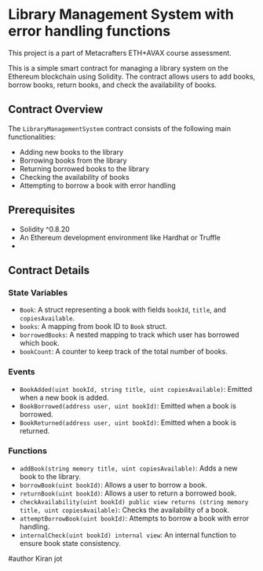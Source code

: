 # Library Management System with error handling functions

This project is a part of Metacrafters ETH+AVAX course assessment.


This is a simple smart contract for managing a library system on the Ethereum blockchain using Solidity. The contract allows users to add books, borrow books, return books, and check the availability of books.

## Contract Overview

The `LibraryManagementSystem` contract consists of the following main functionalities:
- Adding new books to the library
- Borrowing books from the library
- Returning borrowed books to the library
- Checking the availability of books
- Attempting to borrow a book with error handling

## Prerequisites

- Solidity ^0.8.20
- An Ethereum development environment like Hardhat or Truffle
- 
## Contract Details

### State Variables

- `Book`: A struct representing a book with fields `bookId`, `title`, and `copiesAvailable`.
- `books`: A mapping from book ID to `Book` struct.
- `borrowedBooks`: A nested mapping to track which user has borrowed which book.
- `bookCount`: A counter to keep track of the total number of books.

### Events

- `BookAdded(uint bookId, string title, uint copiesAvailable)`: Emitted when a new book is added.
- `BookBorrowed(address user, uint bookId)`: Emitted when a book is borrowed.
- `BookReturned(address user, uint bookId)`: Emitted when a book is returned.

### Functions

- `addBook(string memory title, uint copiesAvailable)`: Adds a new book to the library.
- `borrowBook(uint bookId)`: Allows a user to borrow a book.
- `returnBook(uint bookId)`: Allows a user to return a borrowed book.
- `checkAvailability(uint bookId) public view returns (string memory title, uint copiesAvailable)`: Checks the availability of a book.
- `attemptBorrowBook(uint bookId)`: Attempts to borrow a book with error handling.
- `internalCheck(uint bookId) internal view`: An internal function to ensure book state consistency.

#author
Kiran jot
